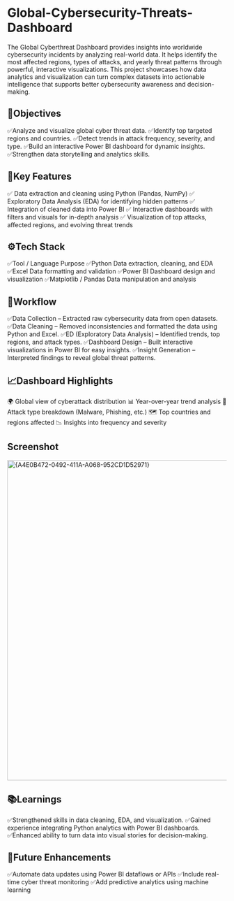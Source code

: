 # Global-Cybersecurity-Threats-Dashboard
The Global Cyberthreat Dashboard provides insights into worldwide cybersecurity incidents by analyzing real-world data. It helps identify the most affected regions, types of attacks, and yearly threat patterns through powerful, interactive visualizations.
This project showcases how data analytics and visualization can turn complex datasets into actionable intelligence that supports better cybersecurity awareness and decision-making.

## 🧠Objectives

✅Analyze and visualize global cyber threat data.
✅Identify top targeted regions and countries.
✅Detect trends in attack frequency, severity, and type.
✅Build an interactive Power BI dashboard for dynamic insights.
✅Strengthen data storytelling and analytics skills.

## 🧩Key Features

✅ Data extraction and cleaning using Python (Pandas, NumPy)
✅ Exploratory Data Analysis (EDA) for identifying hidden patterns
✅ Integration of cleaned data into Power BI
✅ Interactive dashboards with filters and visuals for in-depth analysis
✅ Visualization of top attacks, affected regions, and evolving threat trends

## ⚙️Tech Stack

✅Tool / Language	Purpose
✅Python	Data extraction, cleaning, and EDA
✅Excel	Data formatting and validation
✅Power BI	Dashboard design and visualization
✅Matplotlib / Pandas	Data manipulation and analysis

## 🧾Workflow

✅Data Collection – Extracted raw cybersecurity data from open datasets.
✅Data Cleaning – Removed inconsistencies and formatted the data using Python and Excel.
✅ED (Exploratory Data Analysis) – Identified trends, top regions, and attack types.
✅Dashboard Design – Built interactive visualizations in Power BI for easy insights.
✅Insight Generation – Interpreted findings to reveal global threat patterns.

## 📈Dashboard Highlights

🌍 Global view of cyberattack distribution
📊 Year-over-year trend analysis
🧩 Attack type breakdown (Malware, Phishing, etc.)
🗺️ Top countries and regions affected
📉 Insights into frequency and severity

## Screenshot
<img width="1307" height="733" alt="{A4E0B472-0492-411A-A068-952CD1D52971}" src="https://github.com/user-attachments/assets/b5dc28b4-2319-4d0f-bbef-6e6c29c8c1c3" />


## 📚Learnings

✅Strengthened skills in data cleaning, EDA, and visualization.
✅Gained experience integrating Python analytics with Power BI dashboards.
✅Enhanced ability to turn data into visual stories for decision-making.

## 🚀Future Enhancements

✅Automate data updates using Power BI dataflows or APIs
✅Include real-time cyber threat monitoring
✅Add predictive analytics using machine learning
